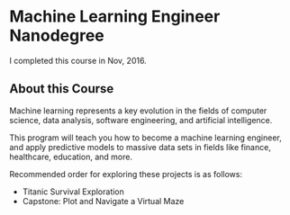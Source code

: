 # Machine Learning Engineer Nanodegree

I completed this course in Nov, 2016.

## About this Course

Machine learning represents a key evolution in the fields of computer science, data analysis, software engineering, and artificial intelligence.

This program will teach you how to become a machine learning engineer, and apply predictive models to massive data sets in fields like finance, healthcare, education, and more.

Recommended order for exploring these projects is as follows:

- Titanic Survival Exploration
- Capstone: Plot and Navigate a Virtual Maze
